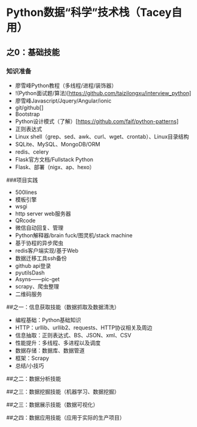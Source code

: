 
# Python数据“科学”技术栈（Tacey自用）

## 之0：基础技能

### 知识准备

+ 廖雪峰Python教程（多线程/进程/装饰器）
+ !(Python面试题/算法)[https://github.com/taizilongxu/interview_python]
+ 廖雪峰Javascript/Jquery/Angular/ionic
+ git/github[]
+ Bootstrap
+ Python设计模式（了解）[https://github.com/faif/python-patterns]
+ 正则表达式
+ Linux shell（grep、sed、awk、curl、wget、crontab）、Linux目录结构
+ SQLite、MySQL、MongoDB/ORM
+ redis、celery
+ Flask官方文档/Fullstack Python
+ Flask、部署（nigx、ap、hexo）




###项目实践

+ 500lines
+ 模板引擎
+ wsgi
+ http server web服务器
+ QRcode
+ 微信自动回复、管理
+ Python解释器/brain fuck/图灵机/stack machine
+ 基于协程的异步爬虫
+ redis客户端实现/基于Web
+ 数据迁移工具ssh备份
+ github api登录
+ pyutilsDash
+ Asyns——pic-get
+ scrapy、爬虫整理
+ 二维码服务

##之一：信息获取技能（数据抓取及数据清洗）
+ 编程基础：Python基础知识
+ HTTP：urllib、urllib2、requests、HTTP协议相关及周边
+ 信息抽取：正则表达式、BS、JSON、xml、CSV
+ 性能提升：多线程、多进程以及调度
+ 数据存储：数据库、数据管道
+ 框架：Scrapy
+ 总结/小技巧

##之二：数据分析技能


##之三：数据挖掘技能（机器学习、数据挖掘）

##之三：数据展示技能（数据可视化）

##之四：数据应用技能（应用于实际的生产项目）



